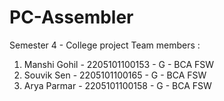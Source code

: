# PC-Assembler
Semester 4 - College project
Team members : <br>
1. Manshi Gohil - 2205101100153 - G - BCA FSW<br>
2. Souvik Sen - 2205101100165 - G - BCA FSW<br>
3. Arya Parmar - 2205101100158 - G - BCA FSW